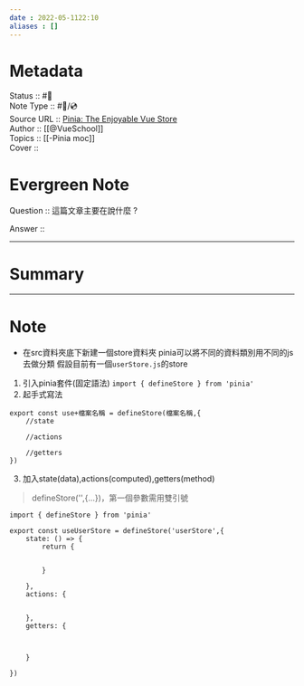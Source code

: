 ```yaml
---
date : 2022-05-1122:10
aliases : []
---
```

# Metadata
Status :: #🌱 <br>
Note Type :: #📨/💿 <br>
Source URL :: [Pinia: The Enjoyable Vue Store](https://vueschool.io/lessons/define-your-first-pinia-store?friend=vuerouter) <br>
Author :: [[@VueSchool]] <br>
Topics :: [[-Pinia moc]]<br>
Cover ::

# Evergreen Note

Question :: 這篇文章主要在說什麼 ?

Answer ::

---

# Summary 

---

# Note
- 在src資料夾底下新建一個store資料夾
pinia可以將不同的資料類別用不同的js去做分類
假設目前有一個`userStore.js`的store
1. 引入pinia套件(固定語法)
`import { defineStore } from 'pinia'`
2. 起手式寫法
```
export const use+檔案名稱 = defineStore(檔案名稱,{
	//state
	
	//actions
	
	//getters	
})

```
3. 加入state(data),actions(computed),getters(method)
> defineStore('',{...})，第一個參數需用雙引號
```
import { defineStore } from 'pinia'

export const useUserStore = defineStore('userStore',{
	state: () => {
		return {
		
		
		}
	
	},
	actions: {
	
	
	},
	getters: {
	
	
	
	}

})

```